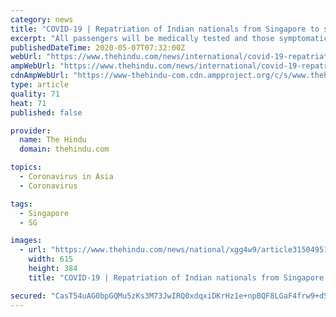 ```yaml
---
category: news
title: "COVID-19 | Repatriation of Indian nationals from Singapore to start from Friday"
excerpt: "All passengers will be medically tested and those symptomatic of COVID-19 will not be allowed to board from Singapore. The passengers will also be screened on arrival in India and quarantined"
publishedDateTime: 2020-05-07T07:32:00Z
webUrl: "https://www.thehindu.com/news/international/covid-19-repatriation-of-indian-nationals-from-singapore-to-start-from-friday/article31524246.ece"
ampWebUrl: "https://www.thehindu.com/news/international/covid-19-repatriation-of-indian-nationals-from-singapore-to-start-from-friday/article31524246.ece/amp/"
cdnAmpWebUrl: "https://www-thehindu-com.cdn.ampproject.org/c/s/www.thehindu.com/news/international/covid-19-repatriation-of-indian-nationals-from-singapore-to-start-from-friday/article31524246.ece/amp/"
type: article
quality: 71
heat: 71
published: false

provider:
  name: The Hindu
  domain: thehindu.com

topics:
  - Coronavirus in Asia
  - Coronavirus

tags:
  - Singapore
  - SG

images:
  - url: "https://www.thehindu.com/news/national/xgg4w9/article31504951.ece/ALTERNATES/LANDSCAPE_615/NKV-AIRINDIA"
    width: 615
    height: 384
    title: "COVID-19 | Repatriation of Indian nationals from Singapore to start from Friday"

secured: "CasT54uAG0bpGQMu5zKs3M73JwIRQ0xdqxiDKrHz1e+npBQF8LGaF4frw9+dSAwTKmti+GJO8e1+EvJcb/Aj7Rv9tTREygT3CvyTRQcOFnqfzLL8szov4TExmVbdZqNS10X7HRuOQFuoX4xUtFK/3t/2XymULFZm/qQYe31vLbp2V3tAm2fksSO+yOcPzk++isxhAH+eY4z8AH94vxGg2o9bKJiq6eFdc1A49ydD5cJChjfU87XsaH12oin9ra43yOsc5ZcouDFqf6iZE7lUd/MZQDRyGUT7wSO/Zh3bt14bP/LP633E4eKPsl2FYOYR;kVgIXjYavCl9C6/0MAKpQA=="
---
```


